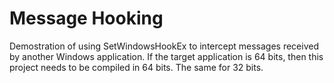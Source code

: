 # Message Hooking
Demostration of using SetWindowsHookEx to intercept messages received by another Windows application.
If the target application is 64 bits, then this project needs to be compiled in 64 bits. The same for 32 bits.